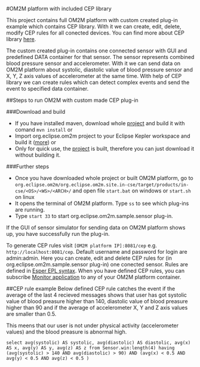 #OM2M platform with included CEP library

This project contains full OM2M platform with custom created plug-in example which contains CEP library. With it we can create, edit, delete, modify CEP rules for all conected devices. You can find more about CEP library [here](https://github.com/gasperinn/om2m-cep).

The custom created plug-in contains one connected sensor with GUI and predefined DATA container for that sensor. The sensor represents combined blood pressure sensor and accelerometer. With it we can send data on OM2M platform about systolic, diastolic value of blood pressure sensor and X, Y, Z axis values of accelerometer at the same time. With help of CEP library we can create rules which can detect complex events and send the event to specified data container. 

##Steps to run OM2M with custom made CEP plug-in

###Download and build
-  If you have installed maven, download whole [project](https://github.com/gasperinn/om2m-with-cep-usage-modules/tree/master/org.eclipse.om2m) and build it with comand ```mvn install``` or
- Import org.eclipse.om2m project to your Eclipse Kepler workspace and build it ([more](https://wiki.eclipse.org/OM2M/one/Clone)) or
- Only for quick use, the [project](https://github.com/gasperinn/om2m-with-cep-usage-modules/tree/master/org.eclipse.om2m) is built, therefore you can just download it without building it.

###Further steps
- Once you have downloaded whole project or built OM2M platform, go to
```org.eclipse.om2m/org.eclipse.om2m.site.in-cse/target/products/in-cse/<OS>/<WS>/<ARCH>/``` and open file ```start.bat``` on windows or ```start.sh``` on linux
- It opens the terminal of OM2M platform. Type ```ss``` to see which plug-ins are running.
- Type ```start 33``` to start org.eclipse.om2m.sample.sensor plug-in.

If the GUI of sensor simulator for sending data on OM2M platform shows up, you have successfully run the plug-in. 

To generate CEP rules visit ```[OM2M platform IP]:8081/cep``` e.g. ```http://localhost:8081/cep```. Default username and password for login are admin:admin. Here you can create, edit and delete CEP rules for (in org.eclipse.om2m.sample.sensor plug-in) one conected sensor. Rules are defined in [Esper EPL syntax](http://www.espertech.com/esper/release-5.3.0/esper-reference/html/epl_clauses.html). When you have defined CEP rules, you can subscribe [Monitor application](https://github.com/gasperinn/om2m-with-cep-usage-modules/tree/master/si.fri.mag.gasperin.monitor) to any of your OM2M platform container.

##CEP rule example
Below defined CEP rule catches the event if the average of the last 4 recieved messages shows that user has got systolic value of blood preasure higher than 140, diastolic value of blood preasure higher than 90 and if the average of accelerometer X, Y and Z axis values are smaller than 0.5.

This meens that our user is not under physical activity (accelerometer values) and the blood preasure is abnormal high.  
```
select avg(systolic) AS systolic, avg(diastolic) AS diastolic, avg(x) AS x, avg(y) AS y, avg(z) AS z from Sensor.win:length(4) having (avg(systolic) > 140 AND avg(diastolic) > 90) AND (avg(x) < 0.5 AND avg(y) < 0.5 AND avg(z) < 0.5 ) 
```
